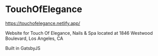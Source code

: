 # TouchOfElegance

https://touchofelegance.netlify.app/

Website for Touch Of Elegance, Nails & Spa located at 1846 Westwood Boulevard, Los Angeles, CA

Built in GatsbyJS
